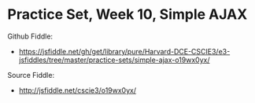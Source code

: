 # Practice Set, Week 10, Simple AJAX

Github Fiddle:
- https://jsfiddle.net/gh/get/library/pure/Harvard-DCE-CSCIE3/e3-jsfiddles/tree/master/practice-sets/simple-ajax-o19wx0yx/

Source Fiddle:
- http://jsfiddle.net/cscie3/o19wx0yx/

